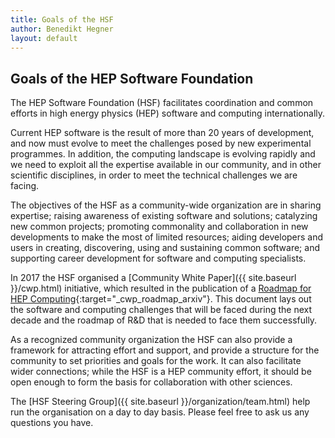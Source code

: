 ```yaml
---
title: Goals of the HSF
author: Benedikt Hegner
layout: default
---
```


## Goals of the HEP Software Foundation

The HEP Software Foundation (HSF) facilitates coordination and common efforts in high energy physics (HEP) software and computing internationally.

Current HEP software is the result of more than 20 years of development, and now must evolve to meet the challenges posed by new experimental programmes. In addition, the computing landscape is evolving rapidly and we need to exploit all the expertise available in our community, and in other scientific disciplines, in order to meet the technical challenges we are facing.

The objectives of the HSF as a community-wide organization are in sharing expertise; raising awareness of existing software and solutions; catalyzing new common projects; promoting commonality and collaboration in new developments to make the most of limited resources; aiding developers and users in creating, discovering, using and sustaining common software; and supporting career development for software and computing specialists.

In 2017 the HSF organised a [Community White Paper]({{ site.baseurl }}/cwp.html) initiative,
which resulted in the publication of a 
[Roadmap for HEP Computing](https://arxiv.org/abs/1712.06982){:target="_cwp_roadmap_arxiv"}.
This document lays out the software and computing challenges that 
will be faced during the next decade and the roadmap of R&D that is 
needed to face them successfully.  

As a recognized community organization the HSF can also provide a framework
for attracting effort and support, and provide a structure for the community
to set priorities and goals for the work. It can also facilitate wider
connections; while the HSF is a HEP community effort, it should be open
enough to form the basis for collaboration with other sciences.

The [HSF Steering Group]({{ site.baseurl }}/organization/team.html) help run the
organisation on a day to day basis.
Please feel free to ask us any questions you have.
